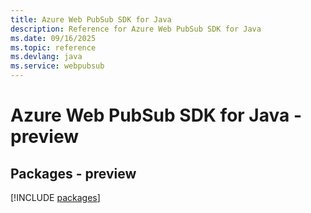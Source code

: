 ```yaml
---
title: Azure Web PubSub SDK for Java
description: Reference for Azure Web PubSub SDK for Java
ms.date: 09/16/2025
ms.topic: reference
ms.devlang: java
ms.service: webpubsub
---
```

# Azure Web PubSub SDK for Java - preview
## Packages - preview
[!INCLUDE [packages](web-pubsub-index.md)]